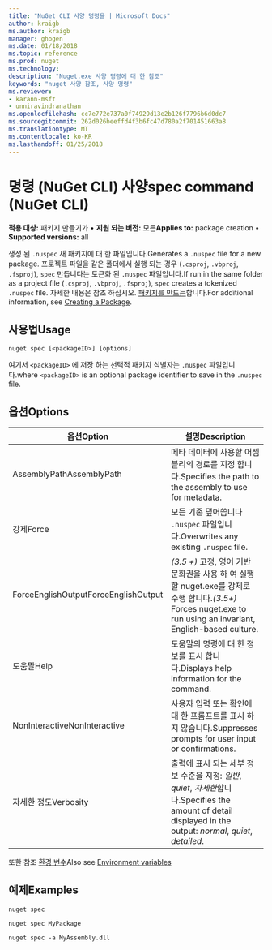 ```yaml
---
title: "NuGet CLI 사양 명령을 | Microsoft Docs"
author: kraigb
ms.author: kraigb
manager: ghogen
ms.date: 01/18/2018
ms.topic: reference
ms.prod: nuget
ms.technology: 
description: "Nuget.exe 사양 명령에 대 한 참조"
keywords: "nuget 사양 참조, 사양 명령"
ms.reviewer:
- karann-msft
- unniravindranathan
ms.openlocfilehash: cc7e772e737a0f74929d13e2b126f7796b6d0dc7
ms.sourcegitcommit: 262d026beeffd4f3b6fc47d780a2f701451663a8
ms.translationtype: MT
ms.contentlocale: ko-KR
ms.lasthandoff: 01/25/2018
---
```

# <a name="spec-command-nuget-cli"></a><span data-ttu-id="62df9-104">명령 (NuGet CLI) 사양</span><span class="sxs-lookup"><span data-stu-id="62df9-104">spec command (NuGet CLI)</span></span>

<span data-ttu-id="62df9-105">**적용 대상:** 패키지 만들기가 &bullet; **지원 되는 버전:** 모든</span><span class="sxs-lookup"><span data-stu-id="62df9-105">**Applies to:** package creation &bullet; **Supported versions:** all</span></span>

<span data-ttu-id="62df9-106">생성 된 `.nuspec` 새 패키지에 대 한 파일입니다.</span><span class="sxs-lookup"><span data-stu-id="62df9-106">Generates a `.nuspec` file for a new package.</span></span> <span data-ttu-id="62df9-107">프로젝트 파일을 같은 폴더에서 실행 되는 경우 (`.csproj`, `.vbproj`, `.fsproj`), `spec` 만듭니다는 토큰화 된 `.nuspec` 파일입니다.</span><span class="sxs-lookup"><span data-stu-id="62df9-107">If run in the same folder as a project file (`.csproj`, `.vbproj`, `.fsproj`), `spec` creates a tokenized `.nuspec` file.</span></span> <span data-ttu-id="62df9-108">자세한 내용은 참조 하십시오. [패키지를 만드는](../create-packages/creating-a-package.md)합니다.</span><span class="sxs-lookup"><span data-stu-id="62df9-108">For additional information, see [Creating a Package](../create-packages/creating-a-package.md).</span></span>

## <a name="usage"></a><span data-ttu-id="62df9-109">사용법</span><span class="sxs-lookup"><span data-stu-id="62df9-109">Usage</span></span>

```cli
nuget spec [<packageID>] [options]
```

<span data-ttu-id="62df9-110">여기서 `<packageID>` 에 저장 하는 선택적 패키지 식별자는 `.nuspec` 파일입니다.</span><span class="sxs-lookup"><span data-stu-id="62df9-110">where `<packageID>` is an optional package identifier to save in the `.nuspec` file.</span></span>

## <a name="options"></a><span data-ttu-id="62df9-111">옵션</span><span class="sxs-lookup"><span data-stu-id="62df9-111">Options</span></span>

| <span data-ttu-id="62df9-112">옵션</span><span class="sxs-lookup"><span data-stu-id="62df9-112">Option</span></span> | <span data-ttu-id="62df9-113">설명</span><span class="sxs-lookup"><span data-stu-id="62df9-113">Description</span></span> |
| --- | --- |
| <span data-ttu-id="62df9-114">AssemblyPath</span><span class="sxs-lookup"><span data-stu-id="62df9-114">AssemblyPath</span></span> | <span data-ttu-id="62df9-115">메타 데이터에 사용할 어셈블리의 경로를 지정 합니다.</span><span class="sxs-lookup"><span data-stu-id="62df9-115">Specifies the path to the assembly to use for metadata.</span></span> |
| <span data-ttu-id="62df9-116">강제</span><span class="sxs-lookup"><span data-stu-id="62df9-116">Force</span></span> | <span data-ttu-id="62df9-117">모든 기존 덮어씁니다 `.nuspec` 파일입니다.</span><span class="sxs-lookup"><span data-stu-id="62df9-117">Overwrites any existing `.nuspec` file.</span></span> |
| <span data-ttu-id="62df9-118">ForceEnglishOutput</span><span class="sxs-lookup"><span data-stu-id="62df9-118">ForceEnglishOutput</span></span> | <span data-ttu-id="62df9-119">*(3.5 +)*  고정, 영어 기반 문화권을 사용 하 여 실행할 nuget.exe를 강제로 수행 합니다.</span><span class="sxs-lookup"><span data-stu-id="62df9-119">*(3.5+)* Forces nuget.exe to run using an invariant, English-based culture.</span></span> |
| <span data-ttu-id="62df9-120">도움말</span><span class="sxs-lookup"><span data-stu-id="62df9-120">Help</span></span> | <span data-ttu-id="62df9-121">도움말의 명령에 대 한 정보를 표시 합니다.</span><span class="sxs-lookup"><span data-stu-id="62df9-121">Displays help information for the command.</span></span> |
| <span data-ttu-id="62df9-122">NonInteractive</span><span class="sxs-lookup"><span data-stu-id="62df9-122">NonInteractive</span></span> | <span data-ttu-id="62df9-123">사용자 입력 또는 확인에 대 한 프롬프트를 표시 하지 않습니다.</span><span class="sxs-lookup"><span data-stu-id="62df9-123">Suppresses prompts for user input or confirmations.</span></span> |
| <span data-ttu-id="62df9-124">자세한 정도</span><span class="sxs-lookup"><span data-stu-id="62df9-124">Verbosity</span></span> | <span data-ttu-id="62df9-125">출력에 표시 되는 세부 정보 수준을 지정: *일반*, *quiet*, *자세한*합니다.</span><span class="sxs-lookup"><span data-stu-id="62df9-125">Specifies the amount of detail displayed in the output: *normal*, *quiet*, *detailed*.</span></span> |

<span data-ttu-id="62df9-126">또한 참조 [환경 변수](cli-ref-environment-variables.md)</span><span class="sxs-lookup"><span data-stu-id="62df9-126">Also see [Environment variables](cli-ref-environment-variables.md)</span></span>

## <a name="examples"></a><span data-ttu-id="62df9-127">예제</span><span class="sxs-lookup"><span data-stu-id="62df9-127">Examples</span></span>

```cli
nuget spec

nuget spec MyPackage

nuget spec -a MyAssembly.dll
```
